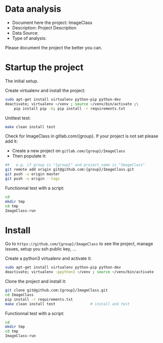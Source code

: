 # Data analysis
- Document here the project: ImageClass
- Description: Project Description
- Data Source:
- Type of analysis:

Please document the project the better you can.

# Startup the project

The initial setup.

Create virtualenv and install the project:
```bash
sudo apt-get install virtualenv python-pip python-dev
deactivate; virtualenv ~/venv ; source ~/venv/bin/activate ;\
    pip install pip -U; pip install -r requirements.txt
```

Unittest test:
```bash
make clean install test
```

Check for ImageClass in gitlab.com/{group}.
If your project is not set please add it:

- Create a new project on `gitlab.com/{group}/ImageClass`
- Then populate it:

```bash
##   e.g. if group is "{group}" and project_name is "ImageClass"
git remote add origin git@github.com:{group}/ImageClass.git
git push -u origin master
git push -u origin --tags
```

Functionnal test with a script:

```bash
cd
mkdir tmp
cd tmp
ImageClass-run
```

# Install

Go to `https://github.com/{group}/ImageClass` to see the project, manage issues,
setup you ssh public key, ...

Create a python3 virtualenv and activate it:

```bash
sudo apt-get install virtualenv python-pip python-dev
deactivate; virtualenv -ppython3 ~/venv ; source ~/venv/bin/activate
```

Clone the project and install it:

```bash
git clone git@github.com:{group}/ImageClass.git
cd ImageClass
pip install -r requirements.txt
make clean install test                # install and test
```
Functionnal test with a script:

```bash
cd
mkdir tmp
cd tmp
ImageClass-run
```

